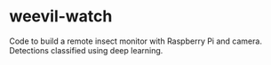 # weevil-watch
Code to build a remote insect monitor with Raspberry Pi and camera. Detections classified using deep learning.
